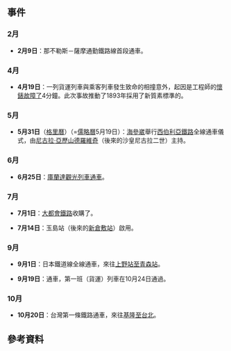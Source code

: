 ## 事件

### 2月

  - **2月9日**：那不勒斯－薩摩通勤鐵路線首段通車。

### 4月

  - **4月19日**：一列貨運列車與乘客列車發生致命的相撞意外，起因是工程師的[懷錶故障了](https://zh.wikipedia.org/wiki/懷錶 "wikilink")4分鐘。此次事故推動了1893年採用了新質素標準的。

### 5月

  - **5月31日**（[格里曆](../Page/格里曆.md "wikilink")）（=[儒略曆](../Page/儒略曆.md "wikilink")5月19日）：[海參崴](../Page/海參崴.md "wikilink")舉行[西伯利亞鐵路](../Page/西伯利亞鐵路.md "wikilink")全線通車儀式，由[尼古拉·亞歷山德羅維奇](https://zh.wikipedia.org/wiki/尼古拉二世_\(俄羅斯\) "wikilink")（後來的沙皇尼古拉二世）主持。

### 6月

  - **6月25日**：[庫蘭達觀光列車通車](https://zh.wikipedia.org/wiki/庫蘭達觀光列車 "wikilink")。

### 7月

  - **7月1日**：[大都會鐵路](../Page/大都會鐵路.md "wikilink")收購了。

  - **7月14日**：玉島站（後來的[新倉敷站](../Page/新倉敷站.md "wikilink")）啟用。

### 9月

  - **9月1日**：日本鐵道線全線通車，來往[上野站至](https://zh.wikipedia.org/wiki/上野站 "wikilink")[青森站](../Page/青森站.md "wikilink")。

  - **9月19日**：通車，第一班（貨運）列車在10月24日通過。

### 10月

  - **10月20日**：台灣第一條鐵路通車，來往[基隆至](https://zh.wikipedia.org/wiki/基隆 "wikilink")[台北](https://zh.wikipedia.org/wiki/台北 "wikilink")。

## 參考資料